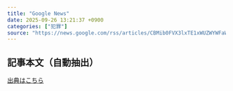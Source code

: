 ```yaml
---
title: "Google News"
date: 2025-09-26 13:21:37 +0900
categories: ["犯罪"]
source: "https://news.google.com/rss/articles/CBMib0FVX3lxTE1xWUZWYWFaWmlMRTlhcUhsUHIwX1pLaHZDRnoyaVNJSUtCRjRCSFpUTXc0RGlTUmUtQzV4Q0FnSEhQejhPbXFlTG9vR01JcVh5c19OdnBFdEdER0k5TVhNSFZZMTNNUHc0aXRrVGx6Yw?oc=5"
---
```


## 記事本文（自動抽出）
<body class="y0K44d EA71Tc" id="readabilityBody"></body>

[出典はこちら](https://news.google.com/rss/articles/CBMib0FVX3lxTE1xWUZWYWFaWmlMRTlhcUhsUHIwX1pLaHZDRnoyaVNJSUtCRjRCSFpUTXc0RGlTUmUtQzV4Q0FnSEhQejhPbXFlTG9vR01JcVh5c19OdnBFdEdER0k5TVhNSFZZMTNNUHc0aXRrVGx6Yw?oc=5)
